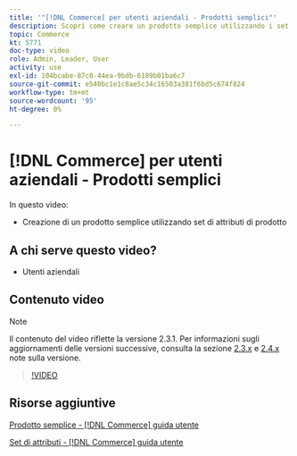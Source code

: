 ```yaml
---
title: '"[!DNL Commerce] per utenti aziendali - Prodotti semplici"'
description: Scopri come creare un prodotto semplice utilizzando i set di attributi del prodotto.
topic: Commerce
kt: 5771
doc-type: video
role: Admin, Leader, User
activity: use
exl-id: 104bcabe-87c0-44ea-9bdb-6189b01ba6c7
source-git-commit: e540bc1e1c8ae5c34c16503a381f6bd5c674f824
workflow-type: tm+mt
source-wordcount: '95'
ht-degree: 0%

---
```


# [!DNL Commerce] per utenti aziendali - Prodotti semplici

In questo video:

- Creazione di un prodotto semplice utilizzando set di attributi di prodotto

## A chi serve questo video?

- Utenti aziendali

## Contenuto video

>[!NOTE]
>
>Il contenuto del video riflette la versione 2.3.1. Per informazioni sugli aggiornamenti delle versioni successive, consulta la sezione [ 2.3.x](https://devdocs.magento.com/guides/v2.3/release-notes/bk-release-notes.html) e [2.4.x](https://devdocs.magento.com/guides/v2.4/release-notes/bk-release-notes.html) note sulla versione.

>[!VIDEO](https://video.tv.adobe.com/v/35956?quality=12&learn=on)

## Risorse aggiuntive

[Prodotto semplice - [!DNL Commerce] guida utente](https://docs.magento.com/user-guide/catalog/product-create-simple.html)

[Set di attributi - [!DNL Commerce] guida utente](https://docs.magento.com/user-guide/stores/attribute-sets.html)

